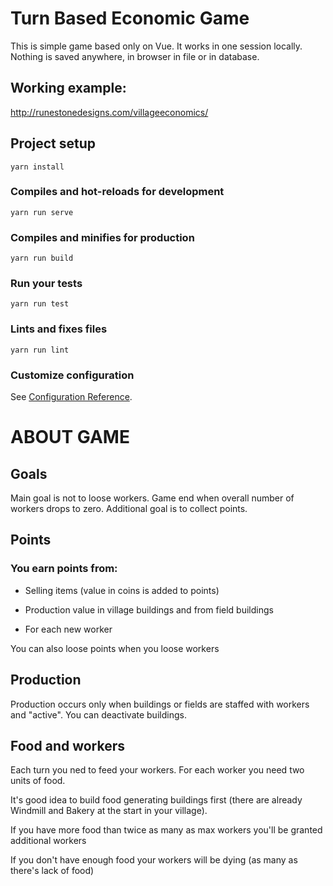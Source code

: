 # Turn Based Economic Game

This is simple game based only on Vue. It works in one session locally. Nothing is saved anywhere, in browser in file or in database.

## Working example:
http://runestonedesigns.com/villageeconomics/

## Project setup
```
yarn install
```

### Compiles and hot-reloads for development
```
yarn run serve
```

### Compiles and minifies for production
```
yarn run build
```

### Run your tests
```
yarn run test
```

### Lints and fixes files
```
yarn run lint
```

### Customize configuration
See [Configuration Reference](https://cli.vuejs.org/config/).

# ABOUT GAME

## Goals

Main goal is not to loose workers. Game end when overall number of workers drops to zero. Additional goal is to collect points.

## Points
### You earn points from:
 - Selling items (value in coins is added to points)

 - Production value in village buildings and from field buildings

 - For each new worker

You can also loose points when you loose workers

## Production
  Production occurs only when buildings or fields are staffed with workers and "active". You can deactivate buildings.

## Food and workers
  Each turn you ned to feed your workers. For each worker you need two units of food.

  It's good idea to build food generating buildings first (there are already Windmill and Bakery at the start in your village).

  If you have more food than twice as many as max workers you'll be granted additional workers

  If you don't have enough food your workers will be dying (as many as there's lack of food)

